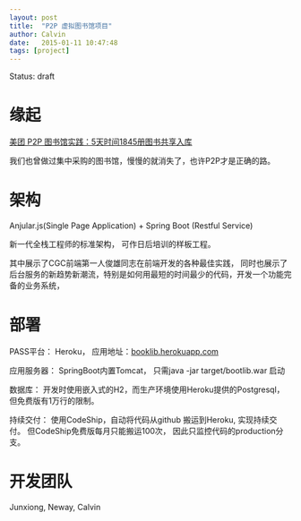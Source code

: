 ```yaml
---
layout: post
title:  "P2P 虚拟图书馆项目"
author: Calvin
date:   2015-01-11 10:47:48
tags: [project]
---
```


Status: draft

# 缘起

[美团 P2P 图书馆实践：5天时间1845册图书共享入库](http://tech.meituan.com/mt-library-introduce.html)

我们也曾做过集中采购的图书馆，慢慢的就消失了，也许P2P才是正确的路。

# 架构

Anjular.js(Single Page Application) + Spring Boot (Restful Service)

新一代全栈工程师的标准架构， 可作日后培训的样板工程。

其中展示了CGC前端第一人俊雄同志在前端开发的各种最佳实践， 同时也展示了后台服务的新趋势新潮流，特别是如何用最短的时间最少的代码，开发一个功能完备的业务系统，

# 部署

PASS平台： Heroku， 应用地址：[booklib.herokuapp.com](http://booklib.herokuapp.com)

应用服务器： SpringBoot内置Tomcat， 只需java -jar target/bootlib.war 启动

数据库： 开发时使用嵌入式的H2，而生产环境使用Heroku提供的Postgresql，但免费版有1万行的限制。

持续交付： 使用CodeShip，自动将代码从github 搬运到Heroku, 实现持续交付。 但CodeShip免费版每月只能搬运100次， 因此只监控代码的production分支。

# 开发团队

Junxiong, Neway, Calvin
